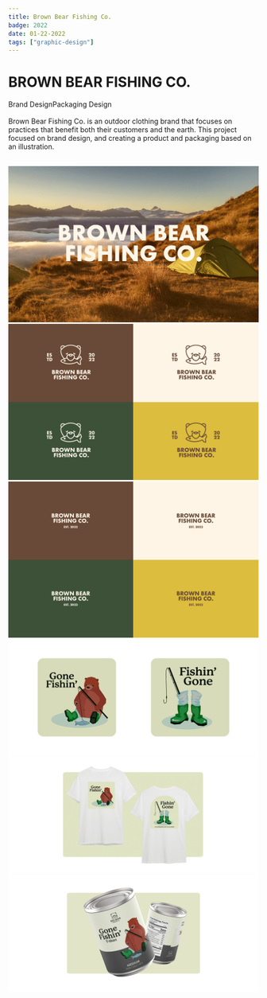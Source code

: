 ```yaml
---
title: Brown Bear Fishing Co.
badge: 2022
date: 01-22-2022
tags: ["graphic-design"]
---
```


# BROWN BEAR FISHING CO.

<div class="center-info"><span class="custom-tag">Brand Design</span><span class="custom-tag">Packaging Design</span></div>

<br/>

<section class="body-text">Brown Bear Fishing Co. is an outdoor clothing brand that focuses on practices that benefit both their customers and the earth. This project focused on brand design, and creating a product and packaging based on an illustration.</section>

<br/>

![My Image](/images/Projects/brownbear/banner.png)
![My Image](/images/Projects/brownbear/logos.png)
![My Image](/images/Projects/brownbear/textLogos.png)
![My Image](/images/Projects/brownbear/illustrations.png)
![My Image](/images/Projects/brownbear/shirts.png)
![My Image](/images/Projects/brownbear/packaging.png)
